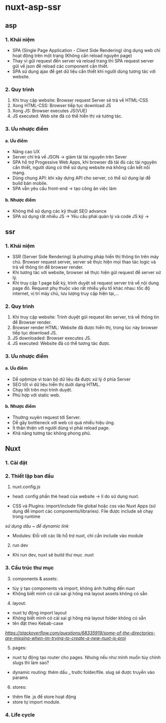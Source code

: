 # nuxt-asp-ssr

## asp

### 1. Khái niệm

- SPA (Single Page Application - Client Side Rendering) ứng dụng web chỉ hoạt động trên một trang (Không cần reload nguyên page)
- Thay vì gửi request đến server và reload trang thì SPA request server gửi về json để reload các component cần thiết.
- SPA sử dụng ajax để get dữ liệu cần thiết khi người dùng tương tác với website.

### 2. Quy trình

1. Khi truy cập website: Browser request Server sẽ trả về HTML-CSS
2. Xong HTML-CSS: Browser tiếp tục download JS
3. Xong JS: Browser executes JS(VUE)
4. JS executed: Web site đã có thể hiển thị và tương tác.

### 3. Ưu nhược điểm

#### a. Ưu điểm

- Nâng cao UX
- Server chỉ trả về JSON -> giảm tải tài nguyên trên Sever
- SPA hỗ trợ Progessive Web Apps, khi browser đã tải đủ các tài nguyên cần thiết, người dùng có thể sử dụng website mà không cần kết nối mạng.
- Dùng chung API: khi xây dựng API cho server, có thể sử dụng lại để build bản mobile.
- SPA vẫn yêu cầu front-end -> tạo công ăn việc làm

#### b. Nhược điểm

- Không thể sử dụng các kỹ thuật SEO advance
- SPA sử dụng rất nhiều JS -> Yêu cầu phải quản lý và code JS kỹ ->

## ssr

### 1. Khái niệm

- SSR (Server Side Rendering) là phương pháp hiển thị thông tin trên máy chủ. Browser request server, server sẽ thực hiện mọi thao tác logic và trả về thông tin để browser render.
- Khi tương tác với website, browser sẽ thực hiện gửi request để server xử lý.
- Khi truy cập 1 page bất kỳ, trình duyệt sẽ request server trả về nội dung page đó. Request phụ thuộc vào rất nhiều yếu tố khác nhau: tốc độ internet, vị trí máy chủ, lưu lượng truy cập hiện tại,...

### 2. Quy trình

1. Khi truy cập website: Trình duyệt gửi request lên server, trả về thông tin để Browser render.
2. Browser render HTML: Website đã được hiển thị, trong lúc này browser tiếp tục download JS.
3. JS downloaded: Browser executes JS.
4. JS executed: Website đã có thể tương tác được.

### 3. Ưu nhược điểm

#### a. Ưu điểm

- Dễ optimize vì toàn bộ dữ liệu đã được xử lý ở phía Server
- SEO tốt vì dữ liệu hiển thị dưới dạng HTML.
- Chạy tốt trên mọi trình duyệt.
- Phù hợp với static web.

#### b. Nhược điểm

- Thường xuyên request tới Server.
- Dễ gây bottleneck với web có quá nhiều hiệu ứng.
- Ít thân thiện với người dùng vì phải reload page.
- Khả năng tương tác không phong phú.

## Nuxt

### 1. Cài đặt

### 2. Thiết lập ban đầu

1. nuxt.config.js

- head: config phần thẻ head của website -> lí do sử dụng nuxt.

- CSS và Plugins: import/include file global hoặc css vào Nuxt Apps (sử dụng để import các components/libraries). File được include sẽ chạy trong runtime

*sử dụng dấu ~ để dynamic link*

- Modules: Đối với các lib hỗ trợ nuxt, chỉ cần include vào module

2. run dev

- Khi run dev, nuxt sẽ build thư mục .nuxt 

### 3. Cấu trúc thư mục

3. components & assets:

- tùy ý tạo components và import, không ảnh hưởng đến nuxt
- Không biết mình có cài sai gì hông mà layout assets không có sẵn

4. layout:

- nuxt tự động import layout
- Không biết mình có cài sai gì hông mà layout folder không có sẵn
- tên đặt theo Kebab-case

*https://stackoverflow.com/questions/68335919/some-of-the-directories-are-missing-when-im-trying-to-create-a-new-nuxt-js-proj*

5. pages:
- nuxt tự động tạo router cho pages. Nhưng nếu như mình muốn tùy chỉnh slugs thì làm sao?

- dynamic routing: thêm dấu _ trước folder/file. slug sẽ được truyền vào params

6. stores:

- thêm file .js để store hoạt động
- store tự import module.



### 4. Life cycle